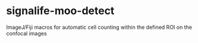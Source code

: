 # signalife-moo-detect
ImageJ/Fiji macros for automatic cell counting within the defined ROI on the confocal images
